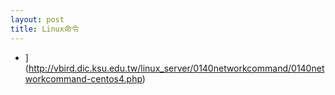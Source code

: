 ```yaml
---
layout: post
title: Linux命令
---
```

* ](http://vbird.dic.ksu.edu.tw/linux_server/0140networkcommand/0140networkcommand-centos4.php)